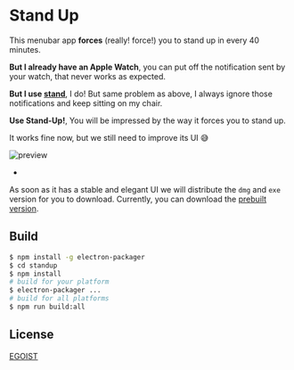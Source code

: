 # Stand Up

This menubar app **forces** (really! force!) you to stand up in every 40 minutes.

**But I already have an Apple Watch**, you can put off the notification sent by your watch, that never works as expected.

**But I use [stand](https://getstandapp.com/)**, I do! But same problem as above, I always ignore those notifications and keep sitting on my chair.

**Use Stand-Up!**, You will be impressed by the way it forces you to stand up.

It works fine now, but we still need to improve its UI 😅

![preview](http://ww4.sinaimg.cn/large/a15b4afegw1f3icrpmxm9j20e30cpjsa.jpg)

-

As soon as it has a stable and elegant UI we will distribute the `dmg` and `exe` version for you to download. Currently, you can download the [prebuilt version](http://7d9o3i.com1.z0.glb.clouddn.com/standup/latest.zip).

## Build

```bash
$ npm install -g electron-packager
$ cd standup
$ npm install
# build for your platform
$ electron-packager ...
# build for all platforms
$ npm run build:all
```

## License

[EGOIST](https://github.com/egoist)